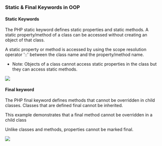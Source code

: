### Static & Final Keywords in OOP

#### Static Keywords
The PHP static keyword defines static properties and static methods.
A static property/method of a class can be accessed without creating an object of that class.

A static property or method is accessed by using the scope resolution operator '::' between the class name and the property/method name.

- Note: Objects of a class cannot access static properties in the class but they can access static methods.

![](https://i.ytimg.com/vi/5zw1VjQIbNQ/maxresdefault.jpg)

#### Final keyword
The PHP final keyword defines methods that cannot be overridden in child classes. Classes that are defined final cannot be inherited.

This example demonstrates that a final method cannot be overridden in a child class

Unlike classes and methods, properties cannot be marked final.

![](https://media.geeksforgeeks.org/wp-content/uploads/final-keyword-in-php-1.jpg)